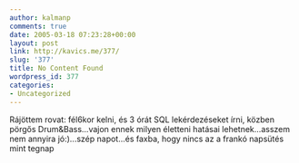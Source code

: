 ```yaml
---
author: kalmanp
comments: true
date: 2005-03-18 07:23:28+00:00
layout: post
link: http://kavics.me/377/
slug: '377'
title: No Content Found
wordpress_id: 377
categories:
- Uncategorized
---
```


Rájöttem rovat: fél6kor kelni, és 3 órát SQL lekérdezéseket írni, közben pörgős Drum&Bass...vajon ennek milyen életteni hatásai lehetnek...asszem nem annyira jó:)...szép napot...és faxba, hogy nincs az a frankó napsütés mint tegnap
